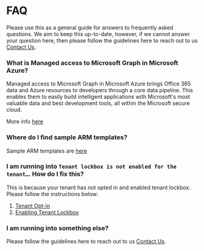 # FAQ

Please use this as a general guide for answers to frequently asked questions. We aim to keep this up-to-date, however, if we cannot answer your question here, then please follow the guidelines here to reach out to us [Contact Us](https://github.com/OfficeDev/ManagedAccessMSGraph/blob/master/docs/Contact-Us.md).

### What is Managed access to Microsoft Graph in Microsoft Azure?

Managed access to Microsoft Graph in Microsoft Azure brings Office 365 data and Azure resources to developers through a core data pipeline. This enables them to easily build intelligent applications with Microsoft's most valuable data and best development tools, all within the Microsoft secure cloud.

More info [here](https://github.com/OfficeDev/ManagedAccessMSGraph/blob/master/docs/Intro-to-ManagedAccessMSGraph.md)

### Where do I find sample ARM templates?

Sample ARM templates are [here](https://github.com/OfficeDev/ManagedAccessMSGraph/tree/master/ARMTemplates)

### I am running into `Tenant lockbox is not enabled for the tenant…`. How do I fix this?

This is because your tenant has not opted in and enabled tenant lockbox. Please follow the instructions below:

1. [Tenant Opt-in](https://github.com/OfficeDev/ManagedAccessMSGraph/blob/master/docs/Onboarding-Process.md#tenant-opt-in)
2. [Enabling Tenant Lockbox](https://github.com/OfficeDev/ManagedAccessMSGraph/blob/master/docs/Onboarding-Process.md#enabling-tenant-lockbox)

### I am running into something else?

Please follow the guidelines here to reach out to us [Contact Us](https://github.com/OfficeDev/ManagedAccessMSGraph/blob/master/docs/Contact-Us.md).


